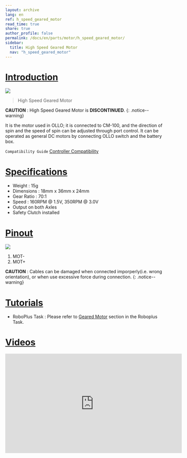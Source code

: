 ```yaml
---
layout: archive
lang: en
ref: h_speed_geared_motor
read_time: true
share: true
author_profile: false
permalink: /docs/en/parts/motor/h_speed_geared_motor/
sidebar:
  title: High Speed Geared Motor
  nav: "h_speed_geared_motor"
---
```


# [Introduction](#introduction)

![](/assets/images/parts/motor/h_speed_geared_motor_product.png)

> High Speed Geared Motor

**CAUTION** : High Speed Geared Motor is **DISCONTINUED**.
{: .notice--warning}

It is the motor used in OLLO; it is connected to CM-100, and the direction of spin and the speed of spin can be adjusted through port control.
It can be operated as general DC motors by connecting OLLO switch and the battery box.

`Compatibility Guide` [Controller Compatibility]

# [Specifications](#specifications)

- Weight : 15g
- Dimensions : 18mm x 36mm x 24mm
- Gear Ratio : 70:1
- Speed : 160RPM @ 1.5V, 350RPM @ 3.0V
- Output on both Axles
- Safety Clutch installed

# [Pinout](#pinout)

![](/assets/images/parts/motor/h_speed_geared_motor_pinout.png)

1. MOT-
2. MOT+

**CAUTION** : Cables can be damaged when connected imporperly(i.e. wrong orientation), or when use excessive force during connection.
{: .notice--warning}

# [Tutorials](#tutorials)

- RoboPlus Task : Please refer to [Geared Motor] section in the Roboplus Task.

# [Videos](#videos)

<iframe width="560" height="315" src="https://www.youtube.com/embed/-qRy_NDd5eU" frameborder="0" allowfullscreen></iframe>

[Controller Compatibility]: /docs/en/parts/controller/controller_compatibility/#parts
[Geared Motor]: /docs/en/software/rplus1/task/programming_02/#reduction-motor
